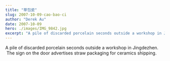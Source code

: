 ```yaml
---
title: "草包瓷"
slug: 2007-10-09-cao-bao-ci
author: "Derek Au"
date: 2007-10-09
hero: ./images/IMG_9842.jpg
excerpt: "A pile of discarded porcelain seconds outside a workshop in Jingdezhen."
---
```


A pile of discarded porcelain seconds outside a workshop in Jingdezhen.  The sign on the door advertises straw packaging for ceramics shipping.
